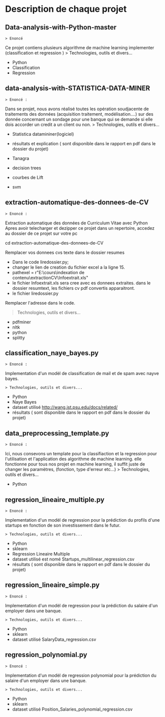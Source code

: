 # Description de chaque projet

## Data-analysis-with-Python-master
    > Enoncé 
Ce projet contiens plusieurs algorithme de machine learning implementer (classification et regression )
    > Technologies, outils et divers...
- Python
- Classification
- Regression

## data-analysis-with-STATISTICA-DATA-MINER

    > Enoncé :
Dans se projet, nous avons réalisé toutes les opération soudjacente de traitements des données (acquisition traitement, modélisation....) sur des donnée concernant un sondage pour une banque qui se demande si elle dois accorder un credit a un client ou non.
    > Technologies, outils et divers...
- Statistica datamininer(logiciel)
- résultats et explication ( sont disponible dans le rapport en pdf dans le dossier du projet)
- Tanagra

- decision trees
- courbes de Lift
- svm

## extraction-automatique-des-donnees-de-CV

    > Enoncé :
Extraction automatique des données de Curriculum Vitae avec Python
Apres avoir telecharger et dezipper ce projet dans un repertoire, accedez au dossier de ce projet sur votre pc

cd extraction-automatique-des-donnees-de-CV

Remplacer vos donnees cvs texte dans le dossier resumes

- Dans le code liredossier.py; 
- changer le lien de creation du fichier excel a la ligne 15.
- pathexel = r"E:\cours\indexation de contenu\extractionCV\Infoextrait.xls"
- le fichier Infoextrait.xls sera cree avec es donnees extraites.
dans le dossier resumtext, les fichiers cv pdf convertis apparaitront.
- le fichier liredossier.py

Remplacer l'adresse dans le code.
   > Technologies, outils et divers...

- pdfminer 
- nltk
- python
- splitty


## classification_naye_bayes.py

    > Enoncé :
    
Implementation d'un modèl de classification de mail et de spam avec nayve bayes.

    > Technologies, outils et divers...
- Python
- Naye Bayes
- dataset utilisé  http://wang.ist.psu.edu/docs/related/
- résultats ( sont disponible dans le rapport en pdf dans le dossier du projet)

## data_preprocessing_template.py

    > Enoncé :
    
Ici, nous consevons un template pour la classifiaction et la regression pour l'utilisation et l'application des algorithme de machine learning. elle fonctionne pour tous nos projet en machine learning, il suffit juste de changer les paramètres, (fonction, type d'erreur etc...)
    > Technologies, outils et divers...
- Python

## regression_lineaire_multiple.py

    > Enoncé :
    
Implementation d'un modèl de regression pour la prédiction du profils d'une startups en fonction de son investissement dans le futur. 

    > Technologies, outils et divers...
- Python
- sklearn
- Regression Lineaire Multiple
- dataset utilisé  est nomé Startups_multilinear_regression.csv
- résultats ( sont disponible dans le rapport en pdf dans le dossier du projet)

## regression_lineaire_simple.py
    > Enoncé :
    
Implementation d'un modèl de regression pour la prédiction du salaire d'un employer dans une banque. 

    > Technologies, outils et divers...
- Python
- sklearn
- dataset utilisé  SalaryData_regression.csv

## regression_polynomial.py
    > Enoncé :
Implementation d'un modèl de regression polynomial pour la prédiction du salaire d'un employer dans une banque. 

    > Technologies, outils et divers...
- Python
- sklearn
- dataset utilisé  Position_Salaries_polynomial_regression.csv


